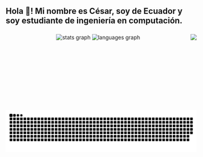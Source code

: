 <h2 align="left">Hola 👋! Mi nombre es César, soy de Ecuador y soy estudiante de ingeniería en computación.</h2>

###

<div align="center">
  <img src="https://github-readme-stats.vercel.app/api?username=carana08&hide_title=false&hide_rank=false&show_icons=true&include_all_commits=true&count_private=true&disable_animations=false&theme=dracula&locale=en&hide_border=false" height="150" alt="stats graph"  />
  <img src="https://github-readme-stats.vercel.app/api/top-langs?username=carana08&locale=en&hide_title=false&layout=compact&card_width=320&langs_count=5&theme=dracula&hide_border=false" height="150" alt="languages graph"  />
  <img align="right" height="200" src="https://i.pinimg.com/564x/10/12/0d/10120dd89c77550a01302bb94ff7c693.jpg"  />
</div>

###



###



###

<br clear="both">

<img src="https://raw.githubusercontent.com/carana08/carana08-1/output/snake.svg" alt="Snake animation" />

###
